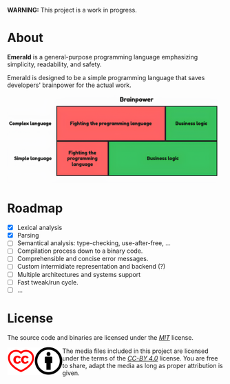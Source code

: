 **WARNING:** This project is a work in progress.

# About

**Emerald** is a general-purpose programming language emphasizing simplicity, readability, and safety.

Emerald is designed to be a simple programming language that saves developers' brainpower for the actual work.

![Visualization: a complex programming language vs a simple one](./etc/media/complex-vs-simple-productivity.png)

# Roadmap

- [x] Lexical analysis
- [x] Parsing
- [ ] Semantical analysis: type-checking, use-after-free, ...
- [ ] Compilation process down to a binary code.
- [ ] Comprehensible and concise error messages.
- [ ] Custom intermidiate representation and backend (?)
- [ ] Multiple architectures and systems support
- [ ] Fast tweak/run cycle.
- [ ] ...

# License

The source code and binaries are licensed under the [*MIT*](./etc/mit-license.txt) license.

<div>
    <img align="left" height="64px" src="./etc/media/cc-heart-logo.png">
    <img align="left" height="64px" src="./etc/media/cc-by-logo.png">
</div>

The media files included in this project are licensed under the terms of the [*CC-BY 4.0*](./etc/cc-by-license.txt) license. You are free to share, adapt the media as long as proper attribution is given.
